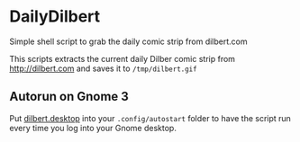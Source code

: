 DailyDilbert
============

Simple shell script to grab the daily comic strip from dilbert.com

This scripts extracts the current daily Dilber comic strip from http://dilbert.com and saves it to `/tmp/dilbert.gif`

Autorun on Gnome 3
------------------

Put [dilbert.desktop](https://github.com/ithron/DailyDilbert/blob/master/dilbert.desktop) into your `.config/autostart` folder to have the script run every time you log into your Gnome desktop.
